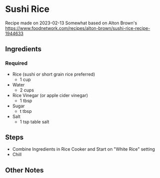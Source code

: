 
# Sushi Rice

Recipe made on 2023-02-13
Somewhat based on Alton Brown's https://www.foodnetwork.com/recipes/alton-brown/sushi-rice-recipe-1944633

## Ingredients

### Required
- Rice (sushi or short grain rice preferred)
    - 1 cup
- Water
    - 2 cups
- Rice Vinegar (or apple cider vinegar)
    - 1 tbsp
- Sugar
    - t tbsp
- Salt
    - 1 tsp table salt


## Steps

- Combine Ingredients in Rice Cooker and Start on "White Rice" setting
- Chill


## Other Notes